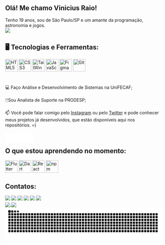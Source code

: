 ## Olá! Me chamo Vinicius Raio!
Tenho 19 anos, sou de São Paulo/SP e um amante da programação, astronomia e jogos.</br>
<img src="https://media.tenor.com/iviIq2uXz-kAAAAi/work-office.gif" width="250"> </br>

## 🖥️ Tecnologias e Ferramentas:
<img src="https://cdn.jsdelivr.net/gh/devicons/devicon@latest/icons/html5/html5-original-wordmark.svg" width = "40" height = "40" title="HTML5"/> <img src="https://cdn.jsdelivr.net/gh/devicons/devicon@latest/icons/css3/css3-original-wordmark.svg" width ="40" height = "40" title="CSS3"/> 
<img src="https://cdn.jsdelivr.net/gh/devicons/devicon@latest/icons/tailwindcss/tailwindcss-original.svg" width = "40" height = "40" title="TailWind CSS"/> <img src="https://cdn.jsdelivr.net/gh/devicons/devicon@latest/icons/javascript/javascript-original.svg" width ="40" height = "40" title="JavaScript"/>
<img src="https://cdn.jsdelivr.net/gh/devicons/devicon@latest/icons/figma/figma-original.svg" width = "40" height = "40" title="Figma"/> <img src="https://cdn.jsdelivr.net/gh/devicons/devicon@latest/icons/git/git-original.svg" width="40" height="40" title="Git" />
          
#
💻 Faço Análise e Desenvolvimento de Sistemas na UniFECAF;</br>
</br>
🖱️Sou Analista de Suporte na PRODESP;</br>
</br>
📫 Você pode falar comigo pelo <a href="https://instagram.com/rioxzin" rel="nofollow">Instagram</a> ou pelo <a href="https://www.twitch.tv/raiozinn__" rel="nofollow">Twitter</a> e pode conhecer meus projetos já desenvolvidos, que estão disponíveis aqui nos repositórios. 
=)</br>
</br>
<a href="https://www.instagram.com/" rel="nofollow"><img align="left" alt="Instagram" width="30px" src="https://github.com/Aakarsh-B/trying-repos/raw/master/insta.svg"></a> <a href="https://twitter.com/euraiozin" rel="nofollow"><img align="left" alt="Twitter" width="30px" src="https://github.com/Aakarsh-B/trying-repos/raw/master/twitter.svg"></a><a href="https://www.linkedin.com/in/viniciusraio" rel="nofollow"><img align="left" alt="LinkedIn" width="30px" src="https://github.com/Aakarsh-B/trying-repos/raw/master/linkedin.svg" style="max-width:100;">
</a>
</br>
## O que estou aprendendo no momento:
<img src="https://cdn.jsdelivr.net/gh/devicons/devicon@latest/icons/flutter/flutter-original.svg" width = "40" height = "40" title="Flutter"/> <img src="https://cdn.jsdelivr.net/gh/devicons/devicon@latest/icons/dart/dart-plain-wordmark.svg" width="40" height="40" title="Dart"/>
<img src="https://cdn.jsdelivr.net/gh/devicons/devicon@latest/icons/react/react-original-wordmark.svg" width = "40" height = "40" title="React"/> <img src="https://cdn.jsdelivr.net/gh/devicons/devicon@latest/icons/npm/npm-original-wordmark.svg"  width="40" height="40" title="npm"/>

  ## Contatos:

<div>
<a href="https://www.youtube.com/@raiozinnnn" target="_blank"><img loading="lazy" src="https://img.shields.io/badge/YouTube-FF0000?style=for-the-badge&logo=youtube&logoColor=white" target="_blank"></a>
<a href="https://instagram.com/rxiozin_" target="_blank"><img loading="lazy" src="https://img.shields.io/badge/-Instagram-%23E4405F?style=for-the-badge&logo=instagram&logoColor=white" target="_blank"></a>
<a href="https://x.com/euraiozin" target="_blank"><img loading="lazy" src="https://img.shields.io/badge/X-000?style=for-the-badge&logo=x)](https://x.com/euraiozin"></a>
<a href="https://www.twitch.tv/raiozinn__" target="_blank"><img loading="lazy" src="https://img.shields.io/badge/Twitch-9146FF?style=for-the-badge&logo=twitch&logoColor=white" target="_blank"></a>
<a href = "mailto:raiovini@outlook.com"><img loading="lazy" src="https://img.shields.io/badge/Gmail-D14836?style=for-the-badge&logo=gmail&logoColor=white" target="_blank"></a>
<a href="https://www.linkedin.com/in/viniciusraio" target="_blank"><img loading="lazy" src="https://img.shields.io/badge/-LinkedIn-%230077B5?style=for-the-badge&logo=linkedin&logoColor=white" target="_blank"></a>   
</div>

<a href="https://github.com/rxiozin/github-readme-stats">
  <img height=200 align="center" src="https://github-readme-stats.vercel.app/api?username=rxiozin&theme=midnight-purple"/>
</a>
<a href="https://github.com/rxiozin/convoychat">
  <img height=200 align="center" src="https://github-readme-stats.vercel.app/api/top-langs/?username=rxiozin&layout=compact&theme=midnight-purple"
</a>

<picture>
  <source media="(prefers-color-scheme: dark)" srcset="https://raw.githubusercontent.com/rxiozin/rxiozin/output/github-contribution-grid-snake-dark.svg">
  <source media="(prefers-color-scheme: light)" srcset="https://raw.githubusercontent.com/rxiozin/rxiozin/output/github-contribution-grid-snake.svg">
  <img alt="github contribution grid snake animation" src="https://raw.githubusercontent.com/rxiozin/rxiozin/output/github-contribution-grid-snake.svg">
</picture>

